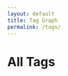 ```yaml
---
layout: default
title: Tag Graph
permalink: /tags/
---
```


<h1>All Tags</h1>
<div id="network" style="width: 100%; height: 600px; border: 1px solid var(--tertiary); border-radius: 12px; margin-top: 1rem;"></div>

<link href="https://unpkg.com/vis-network/styles/vis-network.css" rel="stylesheet" />
<script src="https://unpkg.com/vis-network/standalone/umd/vis-network.min.js"></script>

<script>
document.addEventListener("DOMContentLoaded", function () {
  const root = document.documentElement;
  const vars = getComputedStyle(root);

  const tagData = [
    {% for tag in site.tags %}
      {
        name: {{ tag[0] | jsonify }},
        count: {{ tag[1].size }},
        url: {{ '/tags/' | append: tag[0] | slugify | append: '/' | relative_url | jsonify }}
      }{% unless forloop.last %},{% endunless %}
    {% endfor %}
  ];

  if (tagData.length === 0) return;

  const nodes = new vis.DataSet();
  const edges = [];

  const bgColor = vars.getPropertyValue('--secondary').trim();
  const borderColor = vars.getPropertyValue('--tertiary').trim();
  const edgeColor = vars.getPropertyValue('--darkgray').trim();
  const labelColor = edgeColor;
  const highlightColor = vars.getPropertyValue('--highlight').trim();

  const counts = tagData.map(t => t.count);
  const minSize = 6;
  const maxSize = 16;
  const minCount = Math.min(...counts);
  const maxCount = Math.max(...counts);

  tagData.forEach(tag => {
    const size = minSize + ((tag.count - minCount) / (maxCount - minCount || 1)) * (maxSize - minSize);
    nodes.add({
      id: tag.name,
      label: tag.name,
      value: size,
      href: tag.url,
      color: {
        background: bgColor,
        border: borderColor
      },
      font: {
        face: "IBM Plex Mono",
        color: labelColor,
        vadjust: 8,
        size: 14
      }
    });
  });

  // Connect every tag to every tag (web network)
  for (let i = 0; i < tagData.length; i++) {
    for (let j = i + 1; j < tagData.length; j++) {
      edges.push({
        from: tagData[i].name,
        to: tagData[j].name,
        color: {
          color: edgeColor,
          opacity: 0.3
        },
        width: 0.6,
        dashes: true
      });
    }
  }

  const container = document.getElementById("network");
  const data = { nodes, edges };
  const options = {
    layout: { improvedLayout: true, randomSeed: 42 },
    interaction: { hover: true },
    physics: { enabled: false },
    nodes: {
      shape: "dot",
      scaling: {
        min: minSize,
        max: maxSize
      }
    },
    edges: { smooth: false }
  };

  const network = new vis.Network(container, data, options);

  network.on("click", function (params) {
    if (params.nodes.length > 0) {
      const id = params.nodes[0];
      const node = nodes.get(id);
      nodes.update({
        id,
        color: {
          background: highlightColor,
          border: highlightColor
        }
      });
      if (node.href) {
        setTimeout(() => {
          window.location.href = node.href;
        }, 150);
      }
    }
  });
});
</script>
